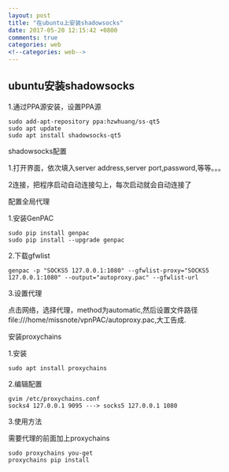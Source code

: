 ```yaml
---
layout: post
title: "在ubuntu上安装shadowsocks"
date: 2017-05-20 12:15:42 +0800
comments: true
categories: web
<!--categories: web-->
---
```

## ubuntu安装shadowsocks
1.通过PPA源安装，设置PPA源
```
sudo add-apt-repository ppa:hzwhuang/ss-qt5
sudo apt update
sudo apt install shadowsocks-qt5
```

shadowsocks配置

1.打开界面，依次填入server address,server port,password,等等。。。

2连接，把程序启动自动连接勾上，每次启动就会自动连接了

配置全局代理

1.安装GenPAC
```
sudo pip install genpac
sudo pip install --upgrade genpac
```
<!-- more -->
2.下载gfwlist
```
genpac -p "SOCKS5 127.0.0.1:1080" --gfwlist-proxy="SOCKS5 127.0.0.1:1080" --output="autoproxy.pac" --gfwlist-url
```
3.设置代理

点击网络，选择代理，method为automatic,然后设置文件路径
file:///home/missnote/vpnPAC/autoproxy.pac,大工告成.

安装proxychains

1.安装
```
sudo apt install proxychains
```
2.编辑配置
```
gvim /etc/proxychains.conf
socks4 127.0.0.1 9095 ---> socks5 127.0.0.1 1080
```
3.使用方法

需要代理的前面加上proxychains
```
sudo proxychains you-get
proxychains pip install
```
